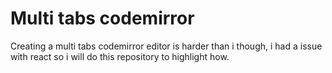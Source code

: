 # Multi tabs codemirror

Creating a multi tabs codemirror editor is harder than i though, i had a issue with react so i will do this repository to highlight how.
